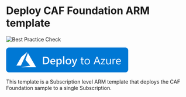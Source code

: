 # Deploy CAF Foundation ARM template
![Best Practice Check](https://azurequickstartsservice.blob.core.windows.net/badges/subscription-deployments/create-rg-lock-role-assignment/BestPracticeResult.svg)

[![Deploy To Azure](https://raw.githubusercontent.com/Azure/azure-quickstart-templates/master/1-CONTRIBUTION-GUIDE/images/deploytoazure.svg?sanitize=true)](https://portal.azure.com/#create/Microsoft.Template/uri/https%3A%2F%2Fraw.githubusercontent.com%2Fdreampost%2FSandbox-CAF%2Fmain%2FSandbox-CAF-Foundation.json)

This template is a Subscription level ARM template that deploys the CAF Foundation sample to a single Subscription.
